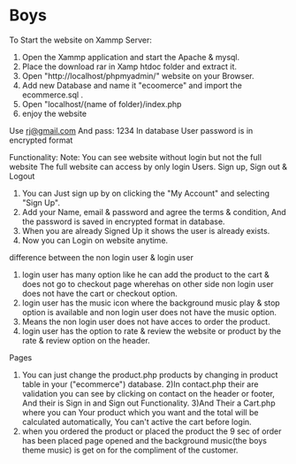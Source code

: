 ﻿# Boys

To Start the website on Xammp Server:
1) Open the Xammp application and start the Apache & mysql.
2) Place the download rar in Xamp htdoc folder and extract it.
3) Open "http://localhost/phpmyadmin/" website on your Browser.
4) Add new Database and name it "ecoomerce" and import the ecommerce.sql .
5) Open "localhost/(name of folder)/index.php
6) enjoy the website


Use rj@gmail.com And pass: 1234
In database User password is in encrypted format


Functionality:
Note: You can see website without login but not the full website The full website can access by only login Users.
Sign up, Sign out & Logout
1) You can Just sign up by on clicking the "My Account" and selecting "Sign Up".
2) Add your Name, email & password and agree the terms & condition, And the password is saved in encrypted format in database.
3) When you are already Signed Up it shows the user is already exists.
4) Now you can Login on website anytime.

difference between the non login user & login user
1) login user has many option like he can add the product to the cart & does not go to checkout page wherehas on other side non login user does not have the cart or checkout option.
2) login user has the music icon where the background music play & stop option is available and non login user does not have the music option.
3) Means the non login user does not have acces to order the product.
4) login user has the option to rate & review the website or product by the rate & review option on the header.

Pages
1) You can just change the product.php products by changing in product table in your ("ecommerce") database.
2)In contact.php their are validation you can see by clicking on contact on the header or footer, And their is Sign in and Sign out Functionality.
3)And Their a Cart.php where you can Your product which you want and the total will be calculated automatically, You can't active the cart before login.
4) when you ordered the product or placed the product the 9 sec of order has been placed page opened and the background music(the boys theme music) is get on for the compliment of the customer.




